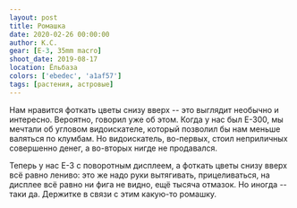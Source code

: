 ```yaml
---
layout: post
title: Ромашка
date: 2020-02-26 00:00:00
author: К.С.
gear: [E-3, 35mm macro]
shoot_date: 2019-08-17
location: Ёльбаза
colors: ['ebedec', 'a1af57']
tags: [растения, астровые]
---
```

Нам нравится фоткать цветы снизу вверх -- это выглядит необычно и интересно. Вероятно, говорил уже об этом. Когда у нас был E-300, мы мечтали об угловом видоискателе, который позволил бы нам меньше валяться по клумбам. Но видоискатель, во-первых, стоил неприличных совершенно денег, а во-вторых нигде не продавался.

Теперь у нас E-3 с поворотным дисплеем, а фоткать цветы снизу вверх всё равно лениво: это же надо руки вытягивать, прицеливаться, на дисплее всё равно ни фига не видно, ещё тысяча отмазок. Но иногда -- таки да. Держитке в связи с этим какую-то ромашку.
